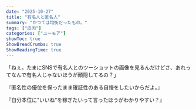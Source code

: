 ```yaml
---
date: "2025-10-27"
title: "有名人と匿名人"
summary: "かつては均衡だったもの。"
tags: ["皮肉"]
categories: ["ユーモア"]
showToc: true
ShowBreadCrumbs: true
ShowReadingTime: true
---
```


「ねぇ。たまにSNSで有名人とのツーショットの画像を見るんだけどさ、あれってなんで有名人じゃないほうが顔隠してるの？」

『匿名性の優位を保ったまま確証性のある自慢をしたいからだよ。』

『自分本位に"いいね"を稼ぎたいって言ったほうがわかりやすい？』